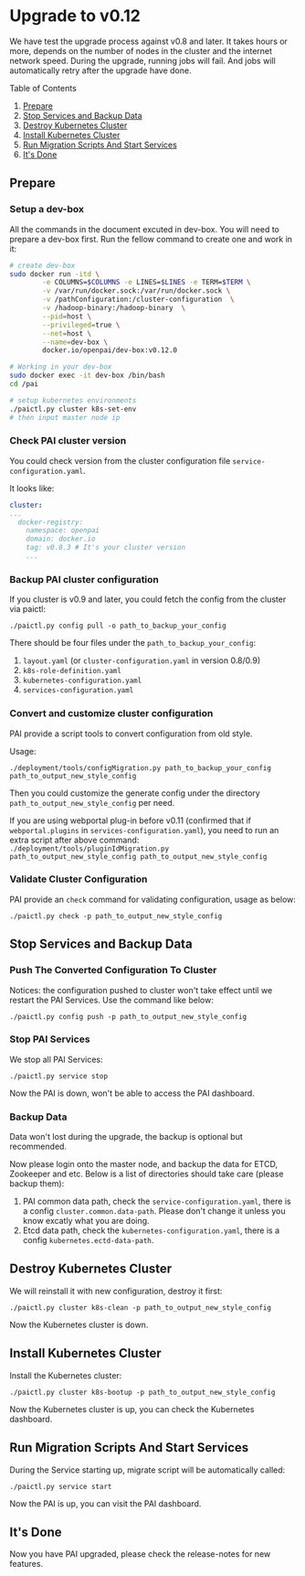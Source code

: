 # Upgrade to v0.12

We have test the upgrade process against v0.8 and later.
It takes hours or more, depends on the number of nodes in the cluster and the internet network speed.
During the upgrade, running jobs will fail. And jobs will automatically retry after the upgrade have done.

Table of Contents

1. [Prepare](#Prepare)
2. [Stop Services and Backup Data](#Stop-Services-and-Backup-Data)
3. [Destroy Kubernetes Cluster](#Destroy-Kubernetes-Cluster)
4. [Install Kubernetes Cluster](#Install-Kubernetes-Cluster)
5. [Run Migration Scripts And Start Services](#Run-Migration-Scripts-And-Start-Services)
6. [It's Done](#It's-Done)

## Prepare

### Setup a dev-box

All the commands in the document excuted in dev-box.
You will need to prepare a dev-box first.
Run the fellow command to create one and work in it:

```bash
# create dev-box
sudo docker run -itd \
        -e COLUMNS=$COLUMNS -e LINES=$LINES -e TERM=$TERM \
        -v /var/run/docker.sock:/var/run/docker.sock \
        -v /pathConfiguration:/cluster-configuration  \
        -v /hadoop-binary:/hadoop-binary  \
        --pid=host \
        --privileged=true \
        --net=host \
        --name=dev-box \
        docker.io/openpai/dev-box:v0.12.0

# Working in your dev-box
sudo docker exec -it dev-box /bin/bash
cd /pai

# setup kubernetes environments
./paictl.py cluster k8s-set-env
# then input master node ip
```

### Check PAI cluster version

You could check version from the cluster configuration file `service-configuration.yaml`.

It looks like:

```yaml
cluster:
...
  docker-registry:
    namespace: openpai
    domain: docker.io
    tag: v0.8.3 # It's your cluster version
    ...
```

### Backup PAI cluster configuration

If you cluster is v0.9 and later, you could fetch the config from the cluster via paictl:

`./paictl.py config pull -o path_to_backup_your_config`

There should be four files under the `path_to_backup_your_config`:

1. `layout.yaml` (or `cluster-configuration.yaml` in version 0.8/0.9)
2. `k8s-role-definition.yaml`
3. `kubernetes-configuration.yaml`
4. `services-configuration.yaml`

### Convert and customize cluster configuration

PAI provide a script tools to convert configuration from old style.

Usage:

`./deployment/tools/configMigration.py path_to_backup_your_config path_to_output_new_style_config`

Then you could customize the generate config under the directory `path_to_output_new_style_config` per need.

If you are using webportal plug-in before v0.11 (confirmed that if `webportal.plugins` in `services-configuration.yaml`),
you need to run an extra script after above command:
`./deployment/tools/pluginIdMigration.py path_to_output_new_style_config path_to_output_new_style_config`

### Validate Cluster Configuration

PAI provide an `check` command for validating configuration, usage as below:

`./paictl.py check -p path_to_output_new_style_config`

## Stop Services and Backup Data

### Push The Converted Configuration To Cluster

Notices: the configuration pushed to cluster won't take effect until we restart the PAI Services.
Use the command like below:

`./paictl.py config push -p path_to_output_new_style_config`

### Stop PAI Services

We stop all PAI Services:

`./paictl.py service stop`

Now the PAI is down, won't be able to access the PAI dashboard.

### Backup Data

Data won't lost during the upgrade, the backup is optional but recommended.

Now please login onto the master node, and backup the data for ETCD, Zookeeper and etc.
Below is a list of directories should take care (please backup them):

1. PAI common data path, check the `service-configuration.yaml`, there is a config `cluster.common.data-path`. Please don't change it unless you know excatly what you are doing.
2. Etcd data path, check the `kubernetes-configuration.yaml`, there is a config `kubernetes.ectd-data-path`.

## Destroy Kubernetes Cluster

We will reinstall it with new configuration, destroy it first:

`./paictl.py cluster k8s-clean -p path_to_output_new_style_config`

Now the Kubernetes cluster is down.

## Install Kubernetes Cluster

Install the Kubernetes cluster:

`./paictl.py cluster k8s-bootup -p path_to_output_new_style_config`

Now the Kubernetes cluster is up, you can check the Kubernetes dashboard.

## Run Migration Scripts And Start Services

During the Service starting up, migrate script will be automatically called:

`./paictl.py service start`

Now the PAI is up, you can visit the PAI dashboard.

## It's Done

Now you have PAI upgraded, please check the release-notes for new features.